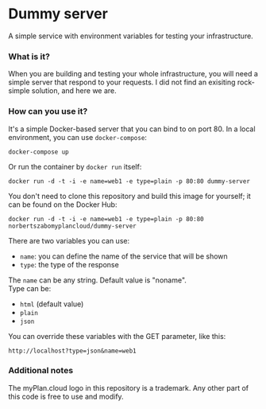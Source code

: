 # Dummy server
A simple service with environment variables for testing your infrastructure.

### What is it?
When you are building and testing your whole infrastructure, you will need a simple server that respond to your requests. I did not find an exisiting rock-simple solution, and here we are.

### How can you use it?
It's a simple Docker-based server that you can bind to on port 80.
In a local environment, you can use `docker-compose`:

```
docker-compose up
```

Or run the container by `docker run` itself:

```
docker run -d -t -i -e name=web1 -e type=plain -p 80:80 dummy-server
```

You don't need to clone this repository and build this image for yourself; it can be found on the Docker Hub:
```
docker run -d -t -i -e name=web1 -e type=plain -p 80:80 norbertszabomyplancloud/dummy-server
```

There are two variables you can use:
- `name`: you can define the name of the service that will be shown 
- `type`: the type of the response

The `name` can be any string. Default value is "noname".<br>
Type can be:
- `html` (default value)
- `plain`
- `json`

You can override these variables with the GET parameter, like this:
```
http://localhost?type=json&name=web1
```

### Additional notes

The myPlan.cloud logo in this repository is a trademark. Any other part of this code is free to use and modify.